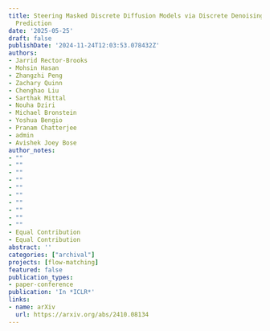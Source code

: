 ```yaml
---
title: Steering Masked Discrete Diffusion Models via Discrete Denoising Posterior
  Prediction
date: '2025-05-25'
draft: false
publishDate: '2024-11-24T12:03:53.078432Z'
authors:
- Jarrid Rector-Brooks
- Mohsin Hasan
- Zhangzhi Peng
- Zachary Quinn
- Chenghao Liu
- Sarthak Mittal
- Nouha Dziri
- Michael Bronstein
- Yoshua Bengio
- Pranam Chatterjee
- admin
- Avishek Joey Bose
author_notes:
- ""
- ""
- ""
- ""
- ""
- ""
- ""
- ""
- ""
- ""
- Equal Contribution
- Equal Contribution
abstract: ''
categories: ["archival"]
projects: [flow-matching]
featured: false
publication_types:
- paper-conference
publication: 'In *ICLR*'
links:
- name: arXiv
  url: https://arxiv.org/abs/2410.08134
---
```


